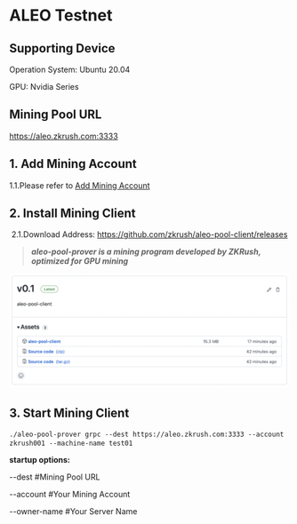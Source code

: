 # ALEO Testnet

## Supporting Device

Operation System: Ubuntu 20.04

GPU: Nvidia Series



## Mining Pool URL

https://aleo.zkrush.com:3333



## 1. Add Mining Account

1.1.Please refer to  [Add Mining Account](/en/_document/miner_account?id=add-mining-account)



## 2. Install Mining Client

 2.1.Download Address: https://github.com/zkrush/aleo-pool-client/releases

> ***aleo-pool-prover is a mining program developed by ZKRush, optimized for GPU mining***

![alt github_release](../_media/github_release.png ':size=50%')



## 3. Start Mining Client

```shell
./aleo-pool-prover grpc --dest https://aleo.zkrush.com:3333 --account zkrush001 --machine-name test01
```



**startup options:**

--dest #Mining Pool URL

--account #Your Mining Account

--owner-name #Your Server Name













